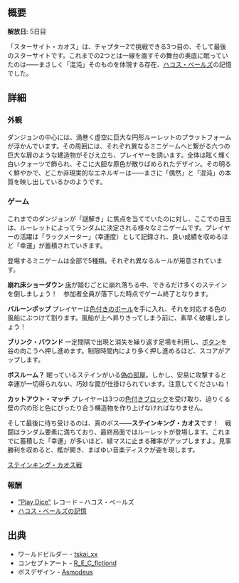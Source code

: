 <!-- title: スターサイト・カオス -->
<!-- quote: なんでも聞いてよ！私が叶えてあげるから！ -->
<!-- chapters: 1 -->
<!-- images: (スターサイト・カオス全景 #1), (スターサイト・カオス全景 #2), (スターサイト・カオス コンセプトアート), (スターサイト・カオス アイコン), (ダンジョンボス: ステインキング・カオス) -->
<!-- model: false -->

## 概要

**解放日:** 5日目

「スターサイト・カオス」は、チャプター2で挑戦できる3つ目の、そして最後のスターサイトです。これまでの2つとは一線を画すその舞台の奥底に眠っていたのは――まさしく「混沌」そのものを体現する存在、[ハコス・ベールズ](#entry:bae-entry)の記憶でした。

## 詳細

### 外観

ダンジョンの中心には、渦巻く虚空に巨大な円形ルーレットのプラットフォームが浮かんでいます。その周囲には、それぞれ異なるミニゲームへと繋がる六つの巨大な扉のような建造物がそびえ立ち、プレイヤーを誘います。全体は眩く輝く白いクォーツで飾られ、そこに大胆な原色が散りばめられたデザイン。その明るく鮮やかで、どこか非現実的なエネルギーは――まさに「偶然」と「混沌」の本質を映し出しているかのようです。

### ゲーム

これまでのダンジョンが「謎解き」に焦点を当てていたのに対し、ここでの目玉は、ルーレットによってランダムに決定される様々なミニゲームです。プレイヤーの活躍は「ラックメーター」（幸運度）として記録され、良い成績を収めるほど「幸運」が蓄積されていきます。

登場するミニゲームは全部で5種類。それぞれ異なるルールが用意されています。

**崩れ床ショーダウン**
[床](https://www.youtube.com/live/L7rBGepFrXA?si=ehUP_KK9qRn2DrzW&t=4127)が踏むごとに崩れ落ちる中、できるだけ多くのステインを倒しましょう！　参加者全員が落下した時点でゲーム終了となります。

**バルーンポップ**
プレイヤーは[色付きのボール](https://www.youtube.com/live/L7rBGepFrXA?si=ZN4CDNF33MknO8Qa&t=8297)を手に入れ、それを対応する色の風船にぶつけて割ります。風船が上へ昇りきってしまう前に、素早く破壊しましょう！

**ブリンク・バウンド**
一定間隔で出現と消失を繰り返す足場を利用し、[ボタン](https://www.youtube.com/live/L7rBGepFrXA?si=byW4Jzn2G2E6zxj2&t=8083)を谷の向こうへ押し進めます。制限時間内により多く押し進めるほど、スコアがアップします。

**ボスルーム？**
眠っているステインがいる[偽の部屋](https://www.youtube.com/live/L7rBGepFrXA?si=8feoLm3MloHkkDFp&t=4581)。しかし、安易に攻撃すると幸運が一切得られない、巧妙な罠が仕掛けられています。注意してくださいね！

**カットアウト・マッチ**
プレイヤーは3つの[色付きブロック](https://www.youtube.com/live/L7rBGepFrXA?si=E8tnJXe4Tp4hmHt&t=4740)を受け取り、迫りくる壁の穴の形と色にぴったり合う構造物を作り上げなければなりません。

そして最後に待ち受けるのは、真のボス――**ステインキング・カオス**です！　戦闘はランダム要素に満ちており、最終局面ではルーレットが登場します。これまでに蓄積した「幸運」が多いほど、緑マスに止まる確率がアップしますよ。見事勝利を収めると、檻が開き、まばゆい音楽ディスクが姿を現します。

[ステインキング・カオス戦](#embed:https://www.youtube.com/live/L7rBGepFrXA?si=wWfwJ_k0ugG8B9oW&t=4954)

### 報酬

- ["Play Dice"](https://www.youtube.com/watch?v=na6bysYNuS0&pp=ygUJcGxheSBkaWNl) レコード – ハコス・ベールズ
- [ハコス・ベールズの記憶](https://www.youtube.com/watch?v=aSFZwinYaaU)

## 出典

- ワールドビルダー - [tskai_xx](https://x.com/tskai_xx/status/1921298173123076248)
- コンセプトアート - [R_E_C_flctiond](https://x.com/R_E_C_flctiond/status/1922200389815882127/photo/1)
- ボスデザイン - [Asmodeus](#out:https://www.youtube.com/watch?v=jEPAk0PdIjc&feature=youtu.be)
